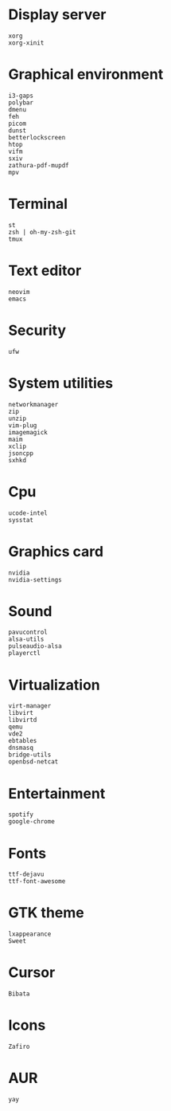 # Display server
    xorg
    xorg-xinit

# Graphical environment
    i3-gaps
    polybar
    dmenu
    feh
    picom
    dunst
    betterlockscreen
    htop
    vifm
    sxiv
    zathura-pdf-mupdf
    mpv

# Terminal
    st
    zsh | oh-my-zsh-git
    tmux

# Text editor
    neovim
    emacs

# Security
    ufw

# System utilities
    networkmanager
    zip
    unzip
    vim-plug
    imagemagick
    maim
    xclip
    jsoncpp
    sxhkd

# Cpu
    ucode-intel
    sysstat

# Graphics card
    nvidia
    nvidia-settings

# Sound
    pavucontrol
    alsa-utils
    pulseaudio-alsa
    playerctl

# Virtualization
    virt-manager
    libvirt
    libvirtd
    qemu
    vde2
    ebtables
    dnsmasq
    bridge-utils
    openbsd-netcat

# Entertainment
    spotify
    google-chrome

# Fonts
    ttf-dejavu
    ttf-font-awesome

# GTK theme
    lxappearance
    Sweet

# Cursor
    Bibata

# Icons
    Zafiro

# AUR
    yay
